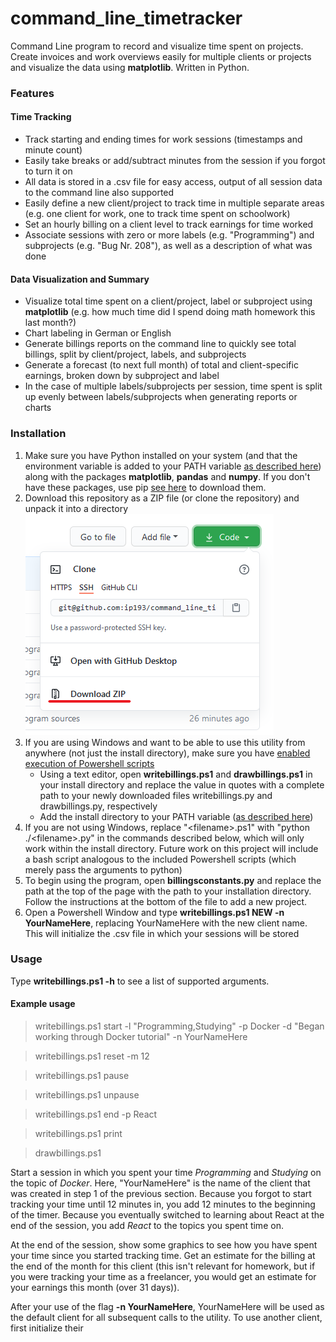 # command_line_timetracker
Command Line program to record and visualize time spent on projects. Create invoices and work overviews easily for multiple clients or projects and visualize the data using **matplotlib**. Written in Python.

### Features

#### Time Tracking
- Track starting and ending times for work sessions (timestamps and minute count)
- Easily take breaks or add/subtract minutes from the session if you forgot to turn it on
- All data is stored in a .csv file for easy access, output of all session data to the command line also supported
- Easily define a new client/project to track time in multiple separate areas (e.g. one client for work, one to track time spent on schoolwork)
- Set an hourly billing on a client level to track earnings for time worked
- Associate sessions with zero or more labels (e.g. "Programming") and subprojects (e.g. "Bug Nr. 208"), as well as a description of what was done

#### Data Visualization and Summary
- Visualize total time spent on a client/project, label or subproject using **matplotlib** (e.g. how much time did I spend doing math homework this last month?)
- Chart labeling in German or English
- Generate billings reports on the command line to quickly see total billings, split by client/project, labels, and subprojects
- Generate a forecast (to next full month) of total and client-specific earnings, broken down by subproject and label
- In the case of multiple labels/subprojects per session, time spent is split up evenly between labels/subprojects when generating reports or charts

### Installation
1. Make sure you have Python installed on your system (and that the environment variable is added to your PATH variable [as described here](https://geek-university.com/python/add-python-to-the-windows-path/)) along with the packages **matplotlib**, **pandas** and **numpy**. If you don't have these packages, use pip [see here](https://packaging.python.org/tutorials/installing-packages/) to download them. 
2. Download this repository as a ZIP file (or clone the repository) and unpack it into a directory
![Alt text](readme/download_zip.png?raw=true "Download as ZIP")
3. If you are using Windows and want to be able to use this utility from anywhere (not just the install directory), make sure you have [enabled execution of Powershell scripts](https://superuser.com/questions/106360/how-to-enable-execution-of-powershell-scripts)
    - Using a text editor, open **writebillings.ps1** and **drawbillings.ps1** in your install directory and replace the value in quotes with a complete path to your newly downloaded files writebillings.py and drawbillings.py, respectively
    - Add the install directory to your PATH variable ([as described here](https://stackoverflow.com/questions/44272416/how-to-add-a-folder-to-path-environment-variable-in-windows-10-with-screensho))
4. If you are not using Windows, replace "\<filename\>.ps1" with "python ./\<filename\>.py" in the commands described below, which will only work within the install directory. Future work on this project will include a bash script analogous to the included Powershell scripts (which merely pass the arguments to python) 
5. To begin using the program, open **billingsconstants.py** and replace the path at the top of the page with the path to your installation directory. Follow the instructions at the bottom of the file to add a new project. 
6. Open a Powershell Window and type **writebillings.ps1 NEW -n YourNameHere**, replacing YourNameHere with the new client name. This will initialize the .csv file in which your sessions will be stored 


### Usage
Type **writebillings.ps1 -h** to see a list of supported arguments. 

#### Example usage

>writebillings.ps1 start -l "Programming,Studying" -p Docker -d "Began working through Docker tutorial" -n YourNameHere

>writebillings.ps1 reset -m 12

>writebillings.ps1 pause

>writebillings.ps1 unpause

>writebillings.ps1 end -p React 

>writebillings.ps1 print

>drawbillings.ps1

Start a session in which you spent your time *Programming* and *Studying* on the topic of *Docker*. Here, "YourNameHere" is the name of the client that was created in step 1 of the previous section. Because you forgot to start tracking your time until 12 minutes in, you add 12 minutes to the beginning of the timer. Because you eventually switched to learning about React at the end of the session, you add *React* to the topics you spent time on. 

At the end of the session, show some graphics to see how you have spent your time since you started tracking time. Get an estimate for the billing at the end of the month for this client (this isn't relevant for homework, but if you were tracking your time as a freelancer, you would get an estimate for your earnings this month (over 31 days)).  

After your use of the flag **-n YourNameHere**, YourNameHere will be used as the default client for all subsequent calls to the utility. To use another client, first initialize their



